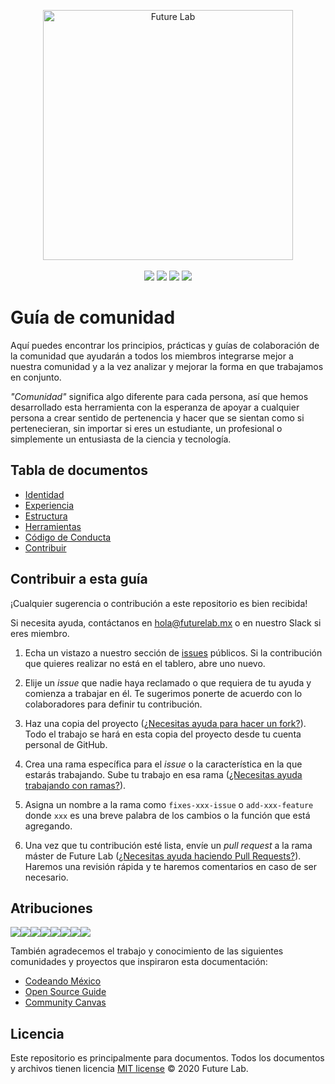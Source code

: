 <p align="center">
<img src="https://futurelab.mx/images/futurelab-landscape.png" width="400" alt="Future Lab"><br><br>
<a href="https://futurelab.mx/" target="_blank"><img src="https://img.shields.io/badge/website-Future%20Lab-success"></a>
<a href="https://drive.google.com/open?id=1p4ahpD7GXbd-Qh60tVjU_xkIgQhTw3fi" target="_blank"><img src="https://img.shields.io/badge/recursos-Google%20Drive-yellow"></a>
<a href="https://www.facebook.com/f.lab.mx/" target="_blank"><img src="https://img.shields.io/badge/social-Facebook-blue"></a>
<a href="https://github.com/futurelabmx" target="_blank"><img src="https://img.shields.io/badge/repos-GitHub-black"></a>
</p>
<!-- __ -->

# Guía de comunidad

Aquí puedes encontrar los principios, prácticas y guías de colaboración de la comunidad que ayudarán a todos los miembros integrarse mejor a nuestra comunidad y a la vez analizar y mejorar la forma en que trabajamos en conjunto.

_"Comunidad"_ significa algo diferente para cada persona, así que hemos desarrollado esta herramienta con la esperanza de apoyar a cualquier persona a crear sentido de pertenencia y hacer que se sientan como si pertenecieran, sin importar si eres un estudiante, un profesional o simplemente un entusiasta de la ciencia y tecnología.

## Tabla de documentos

- [Identidad](docs/IDENTIDAD.md)
- [Experiencia](docs/EXPERIENCIA.md)
- [Estructura](docs/ESTRUCTURA.md)
- [Herramientas](docs/HERRAMIENTAS.md)
- [Código de Conducta](docs/COD.md)
- [Contribuir](docs/CONTRIBUIR.md)

## Contribuir a esta guía

¡Cualquier sugerencia o contribución a este repositorio es bien recibida!

Si necesita ayuda, contáctanos en hola@futurelab.mx o en nuestro Slack si eres miembro.

1. Echa un vistazo a nuestro sección de [issues](https://github.com/futurelabmx/community/issues) públicos. Si la contribución que quieres realizar no está en el tablero, abre uno nuevo.

2. Elije un _issue_ que nadie haya reclamado o que requiera de tu ayuda y comienza a trabajar en él. Te sugerimos ponerte de acuerdo con lo colaboradores para definir tu contribución.

3. Haz una copia del proyecto ([¿Necesitas ayuda para hacer un fork?](https://help.github.com/en/github/getting-started-with-github/fork-a-repo)). Todo el trabajo se hará en esta copia del proyecto desde tu cuenta personal de GitHub.

4. Crea una rama específica para el _issue_ o la característica en la que estarás trabajando. Sube tu trabajo en esa rama ([¿Necesitas ayuda trabajando con ramas?](https://gist.github.com/aaossa/7db152babead60ab097ba2c898d379a6)).

5. Asigna un nombre a la rama como `fixes-xxx-issue` o `add-xxx-feature` donde `xxx` es una breve palabra de los cambios o la función que está agregando.

6. Una vez que tu contribución esté lista, envíe un _pull request_ a la rama máster de Future Lab ([¿Necesitas ayuda haciendo Pull Requests?](https://github.com/omegaup/omegaup/wiki/C%C3%B3mo-Hacer-un-Pull-Request)). Haremos una revisión rápida y te haremos comentarios en caso de ser necesario.

## Atribuciones

[![](https://sourcerer.io/fame/ricardomiron/ricardomiron/community/images/0)](https://sourcerer.io/fame/ricardomiron/ricardomiron/community/links/0)[![](https://sourcerer.io/fame/ricardomiron/ricardomiron/community/images/1)](https://sourcerer.io/fame/ricardomiron/ricardomiron/community/links/1)[![](https://sourcerer.io/fame/ricardomiron/ricardomiron/community/images/2)](https://sourcerer.io/fame/ricardomiron/ricardomiron/community/links/2)[![](https://sourcerer.io/fame/ricardomiron/ricardomiron/community/images/3)](https://sourcerer.io/fame/ricardomiron/ricardomiron/community/links/3)[![](https://sourcerer.io/fame/ricardomiron/ricardomiron/community/images/4)](https://sourcerer.io/fame/ricardomiron/ricardomiron/community/links/4)[![](https://sourcerer.io/fame/ricardomiron/ricardomiron/community/images/5)](https://sourcerer.io/fame/ricardomiron/ricardomiron/community/links/5)[![](https://sourcerer.io/fame/ricardomiron/ricardomiron/community/images/6)](https://sourcerer.io/fame/ricardomiron/ricardomiron/community/links/6)[![](https://sourcerer.io/fame/ricardomiron/ricardomiron/community/images/7)](https://sourcerer.io/fame/ricardomiron/ricardomiron/community/links/7)

También agradecemos el trabajo y conocimiento de las siguientes comunidades y proyectos que inspiraron esta documentación:
- [Codeando México](https://github.com/CodeandoMexico/comunidad)
- [Open Source Guide](https://github.com/github/opensource.guide)
- [Community Canvas](https://community-canvas.org/)

## Licencia

Este repositorio es principalmente para documentos. Todos los documentos y archivos tienen licencia [MIT license](LICENSE) © 2020 Future Lab.
